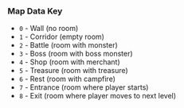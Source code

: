 ### Map Data Key

-   `0` - Wall (no room)
-   `1` - Corridor (empty room)
-   `2` - Battle (room with monster)
-   `3` - Boss (room with boss monster)
-   `4` - Shop (room with merchant)
-   `5` - Treasure (room with treasure)
-   `6` - Rest (room with campfire)
-   `7` - Entrance (room where player starts)
-   `8` - Exit (room where player moves to next level)
